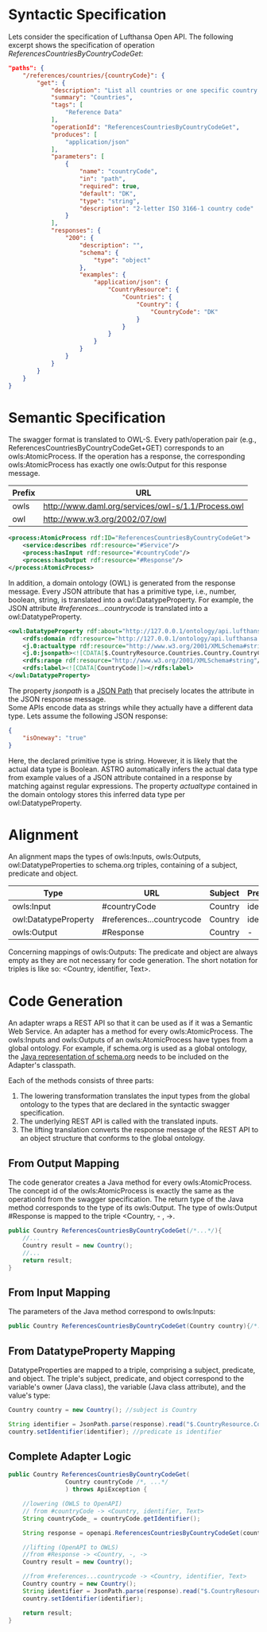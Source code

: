 
# Syntactic Specification

Lets consider the specification of Lufthansa Open API.
The following excerpt shows the specification of operation *ReferencesCountriesByCountryCodeGet*:

```json
"paths": {
	"/references/countries/{countryCode}": {
		"get": {
			"description": "List all countries or one specific country. It is possible to request the response in a specific language.",
			"summary": "Countries",
			"tags": [
				"Reference Data"
			],
			"operationId": "ReferencesCountriesByCountryCodeGet",
			"produces": [
				"application/json"
			],
			"parameters": [
				{
					"name": "countryCode",
					"in": "path",
					"required": true,
					"default": "DK",
					"type": "string",
					"description": "2-letter ISO 3166-1 country code"
				}
			],
			"responses": {
				"200": {
					"description": "",
					"schema": {
						"type": "object"
					},
					"examples": {
						"application/json": {
							"CountryResource": {
								"Countries": {
									"Country": {
										"CountryCode": "DK"
									}
								}
							}
						}
					}
				}
			}
		}
	}
}
```


# Semantic Specification
The swagger format is translated to OWL-S.
Every path/operation pair (e.g., ReferencesCountriesByCountryCodeGet+GET) corresponds to an owls:AtomicProcess.
If the operation has a response, the corresponding owls:AtomicProcess has exactly one owls:Output for this response message.

Prefix | URL
--- | ---
owls | http://www.daml.org/services/owl-s/1.1/Process.owl
owl | http://www.w3.org/2002/07/owl

```xml
<process:AtomicProcess rdf:ID="ReferencesCountriesByCountryCodeGet">
	<service:describes rdf:resource="#Service"/>
	<process:hasInput rdf:resource="#countryCode"/>
	<process:hasOutput rdf:resource="#Response"/>
</process:AtomicProcess>
```

In addition, a domain ontology (OWL) is generated from the response message.
Every JSON attribute that has a primitive type, i.e., number, boolean, string, is translated into a owl:DatatypeProperty.
For example, the JSON attribute *#references...countrycode* is translated into a owl:DatatypeProperty.

```xml
<owl:DatatypeProperty rdf:about="http://127.0.0.1/ontology/api.lufthansa.com-ReferencesCountriesByCountryCodeGet-get.owl#referencescountriesbycountrycodeget_countryresource_countries_country_countrycode">
	<rdfs:domain rdf:resource="http://127.0.0.1/ontology/api.lufthansa.com-ReferencesCountriesByCountryCodeGet-get.owl#Referencescountriesbycountrycodeget_countryresource_countries_country"/>
	<j.0:actualtype rdf:resource="http://www.w3.org/2001/XMLSchema#string"/>
	<j.0:jsonpath><![CDATA[$.CountryResource.Countries.Country.CountryCode]]></j.0:jsonpath>
	<rdfs:range rdf:resource="http://www.w3.org/2001/XMLSchema#string"/>
	<rdfs:label><![CDATA[CountryCode]]></rdfs:label>
</owl:DatatypeProperty>
```

The property *jsonpath* is a [JSON Path](http://goessner.net/articles/JsonPath/) that precisely locates the attribute in the JSON response message.  
Some APIs encode data as strings while they actually have a different data type.
Lets assume the following JSON response:

```json
{
	"isOneway": "true"
}
```
Here, the declared primitive type is string.
However, it is likely that the actual data type is Boolean.
ASTRO automatically infers the actual data type from example values of a JSON attribute contained in a response by matching against regular expressions.
The property *actualtype* contained in the domain ontology stores this inferred data type per owl:DatatypeProperty.

# Alignment

An alignment maps the types of owls:Inputs, owls:Outputs, owl:DatatypeProperties to schema.org triples, containing of a subject, predicate and object.


Type | URL | Subject | Predicate | Object
--- | --- | --- | --- | ---
owls:Input | #countryCode | Country | identifier | Text
owl:DatatypeProperty | #references...countrycode | Country | identifier | Text
owls:Output | #Response | Country | - | -

Concerning mappings of owls:Outputs: The predicate and object are always empty as they are not necessary for code generation.
The short notation for triples is like so: <Country, identifier, Text>.


# Code Generation

An adapter wraps a REST API so that it can be used as if it was a Semantic Web Service.
An adapter has a method for every owls:AtomicProcess.
The owls:Inputs and owls:Outputs of an owls:AtomicProcess have types from a global ontology. For example, if schema.org is used as a global ontology, the [Java representation of schema.org](https://github.com/schwichti/astro/tree/master/org.schema) needs to be included on the Adapter's classpath.

Each of the methods consists of three parts:
1. The lowering transformation translates the input types from the global ontology to the types that are declared in the syntactic swagger specification.
2. The underlying REST API is called with the translated inputs.
3. The lifting translation converts the response message of the REST API to an object structure that conforms to the global ontology.

## From Output Mapping

The code generator creates a Java method for every owls:AtomicProcess.
The concept id of the owls:AtomicProcess is exactly the same as the operationId from the swagger specification.
The return type of the Java method corresponds to the type of its owls:Output.
The type of owls:Output #Response is mapped to the triple <Country, - , ->.

```java
public Country ReferencesCountriesByCountryCodeGet(/*...*/){
	//...
	Country result = new Country();
	//...
	return result;
}
```

## From Input Mapping

The parameters of the Java method correspond to owls:Inputs:
```java
public Country ReferencesCountriesByCountryCodeGet(Country country){/*...*/}
```

## From DatatypeProperty Mapping

DatatypeProperties are mapped to a triple, comprising a subject, predicate, and object.
The triple's subject, predicate, and object correspond to the variable's owner (Java class), the variable (Java class attribute), and the value's type:

```java
Country country = new Country(); //subject is Country

String identifier = JsonPath.parse(response).read("$.CountryResource.Countries.Country.CountryCode", String.class); //object is Text (String)
country.setIdentifier(identifier); //predicate is identifier
```

## Complete Adapter Logic

```java
public Country ReferencesCountriesByCountryCodeGet(
				Country countryCode /*, ...*/
				) throws ApiException {

	//lowering (OWLS to OpenAPI)
	// from #countryCode -> <Country, identifier, Text>
	String countryCode_ = countryCode.getIdentifier();

	String response = openapi.ReferencesCountriesByCountryCodeGet(countryCode_ /*, ...*/); //call REST API

	//lifting (OpenAPI to OWLS)
	//from #Response -> <Country, -, ->
	Country result = new Country();

	//from #references...countrycode -> <Country, identifier, Text>
	Country country = new Country();
	String identifier = JsonPath.parse(response).read("$.CountryResource.Countries.Country.CountryCode", String.class);
	country.setIdentifier(identifier);

	return result;
}
```
